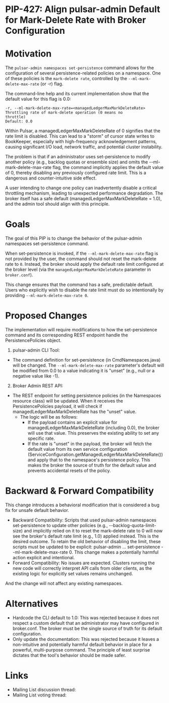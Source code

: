 <!--
RULES
* Never place a link to an external site like Google Doc. The proposal should be in this issue entirely.
* Use a spelling and grammar checker tools if available for you (there are plenty of free ones).

PROPOSAL HEALTH CHECK
I can read the design document and understand the problem statement and what you plan to change *without* resorting to a couple of hours of code reading just to start having a high level understanding of the change.

IMAGES
If you need diagrams, avoid attaching large files. You can use [MermaidJS]([url](https://mermaid.js.org/)) as a simple language to describe many types of diagrams.

THIS COMMENTS
Please remove them when done.
-->

# PIP-427: Align pulsar-admin Default for Mark-Delete Rate with Broker Configuration

# Motivation

The `pulsar-admin namespaces set-persistence` command allows for the configuration of several persistence-related policies on a namespace. One of these policies is the `mark-delete rate`, controlled by the `--ml-mark-delete-max-rate` (or -r) flag.

The command-line help and its current implementation show that the default value for this flag is 0.0:

```
-r, --ml-mark-delete-max-rate=<managedLedgerMaxMarkDeleteRate>
Throttling rate of mark-delete operation (0 means no
throttle)
Default: 0.0
```

Within Pulsar, a managedLedgerMaxMarkDeleteRate of 0 signifies that the rate limit is disabled. This can lead to a "storm" of cursor state writes to BookKeeper, especially with high-frequency acknowledgement patterns, causing significant I/O load, network traffic, and potential cluster instability.

The problem is that if an administrator uses set-persistence to modify another policy (e.g., backlog quotas or ensemble size) and omits the --ml-mark-delete-max-rate flag, the command implicitly applies the default value of 0, thereby disabling any previously configured rate limit. This is a dangerous and counter-intuitive side effect.

A user intending to change one policy can inadvertently disable a critical throttling mechanism, leading to unexpected performance degradation. The broker itself has a safe default (managedLedgerMaxMarkDeleteRate = 1.0), and the admin tool should align with this principle.

# Goals

The goal of this PIP is to change the behavior of the pulsar-admin namespaces set-persistence command.

When set-persistence is invoked, if the `--ml-mark-delete-max-rate` flag is not provided by the user, the command should not reset the mark-delete rate to `0`. Instead, the broker should apply the default rate limit configured at the broker level (via the `managedLedgerMaxMarkDeleteRate` parameter in `broker.conf`).

This change ensures that the command has a safe, predictable default. Users who explicitly wish to disable the rate limit must do so intentionally by providing `--ml-mark-delete-max-rate 0`.

# Proposed Changes

The implementation will require modifications to how the set-persistence command and its corresponding REST endpoint handle the PersistencePolicies object.

1. pulsar-admin CLI Tool:

- The command definition for set-persistence (in CmdNamespaces.java) will be changed. The `--ml-mark-delete-max-rate` parameter's default will be modified from 0.0 to a value indicating it is "unset" (e.g., null or a negative value like -1).

2. Broker Admin REST API:

- The REST endpoint for setting persistence policies (in the Namespaces resource class) will be updated. When it receives the PersistencePolicies payload, it will check if managedLedgerMaxMarkDeleteRate has the "unset" value.
  - The logic will be as follows:
    - If the payload contains an explicit value for managedLedgerMaxMarkDeleteRate (including 0.0), the broker will use that value. This preserves the existing ability to set any specific rate.
    - If the rate is "unset" in the payload, the broker will fetch the default value from its own service configuration (ServiceConfiguration.getManagedLedgerMaxMarkDeleteRate()) and apply that to the namespace's persistence policy.
This makes the broker the source of truth for the default value and prevents accidental resets of the policy.

# Backward & Forward Compatibility

This change introduces a behavioral modification that is considered a bug fix for unsafe default behavior.

- Backward Compatibility: Scripts that used pulsar-admin namespaces set-persistence to update other policies (e.g., --backlog-quota-limit-size) and implicitly relied on it to reset the mark-delete rate to 0 will now see the broker's default rate limit (e.g., 1.0) applied instead. This is the desired outcome. To retain the old behavior of disabling the limit, these scripts must be updated to be explicit: pulsar-admin ... set-persistence --ml-mark-delete-max-rate 0. This change makes a potentially harmful action explicit and intentional.
- Forward Compatibility: No issues are expected. Clusters running the new code will correctly interpret API calls from older clients, as the existing logic for explicitly set values remains unchanged.

And the change will not affect any existing namespaces.

# Alternatives

- Hardcode the CLI default to 1.0: This was rejected because it does not respect a custom default that an administrator may have configured in broker.conf. The broker must be the single source of truth for its default configuration.
- Only update the documentation: This was rejected because it leaves a non-intuitive and potentially harmful default behavior in place for a powerful, multi-purpose command. The principle of least surprise dictates that the tool's behavior should be made safer.

# Links

<!--
Updated afterwards
-->
* Mailing List discussion thread:
* Mailing List voting thread:
